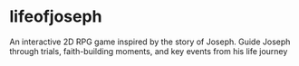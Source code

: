 # lifeofjoseph
An interactive 2D RPG game inspired by the story of Joseph. Guide Joseph through trials, faith-building moments, and key events from his life journey
